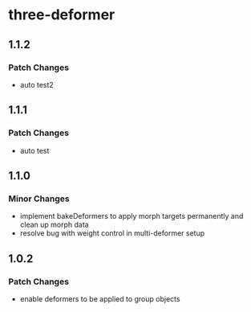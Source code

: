 # three-deformer

## 1.1.2

### Patch Changes

- auto test2

## 1.1.1

### Patch Changes

- auto test

## 1.1.0

### Minor Changes

- implement bakeDeformers to apply morph targets permanently and clean up morph data
- resolve bug with weight control in multi-deformer setup

## 1.0.2

### Patch Changes

- enable deformers to be applied to group objects

